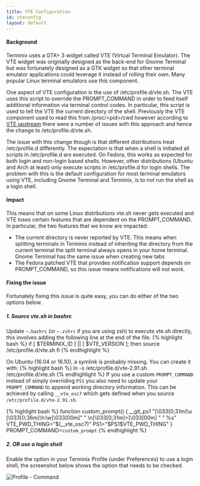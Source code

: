 ```yaml
---
title: VTE Configuration
id: vteconfig
layout: default
---
```

#### Background

Terminix uses a GTK+ 3 widget called VTE (Virtual Terminal Emulator). The VTE widget was originally designed as the back-end for Gnome Terminal but was fortunately designed as a GTK widget so that other terminal emulator applications could leverage it instead of rolling their own. Many popular Linux terminal emulators use this component.

One aspect of VTE configuration is the use of /etc/profile.d/vte.sh. The VTE uses this script to override the PROMPT_COMMAND in order to feed itself additional information via terminal control codes. In particular, this script is used to tell the VTE the current directory of the shell. Previously the VTE component used to read this from /proc/&lt;pid&gt;/cwd however according to [VTE upstream](https://bugzilla.gnome.org/show_bug.cgi?id=697475) there were a number of issues with this approach and hence the change to /etc/profile.d/vte.sh.

The issue with this change though is that different distributions treat /etc/profile.d differently. The expectation is that when a shell is initiated all scripts in /etc/profile.d are executed. On Fedora, this works as expected for both login and non-login based shells. However, other distributions (Ubuntu and Arch at least) only execute scripts in /etc/profile.d for login shells. The problem with this is the default configuration for most terminal emulators using VTE, including Gnome Terminal and Terminix, is to not run the shell as a login shell.

#### Impact

This means that on some Linux distributions vte.sh never gets executed and VTE loses certain features that are dependent on the PROMPT_COMMAND. In particular, the two features that we know are impacted:

* The current directory is never reported by VTE. This means when splitting terminals in Terminix instead of inheriting the directory from the current terminal the split terminal always opens in your home terminal. Gnome Terminal has the same issue when creating new tabs
* The Fedora patched VTE that provides notification support depends on PROMPT_COMMAND, so this issue means notifications will not work.

#### Fixing the issue

Fortunately fixing this issue is quite easy, you can do either of the two options below.

##### 1. Source vte.sh in bashrc

Update ```~.bashrc``` (or ```~.zshrc``` if you are using zsh) to execute vte.sh directly, this involves adding the following line at the end of the file.
{% highlight bash %}
if [ $TERMINIX_ID ] || [ $VTE_VERSION ]; then
        source /etc/profile.d/vte.sh
fi
{% endhighlight %}

On Ubuntu (16.04 or 16.10), a symlink is probably missing. You can create it with: 
{% highlight bash %}
ln -s /etc/profile.d/vte-2.91.sh /etc/profile.d/vte.sh
{% endhighlight %}
If you use a custom `PROMPT_COMMAND` instead of simply overriding `PS1` you also
need to update your `PROMPT_COMMAND` to append working directory information.
This can be achieved by calling `__vte_osc7` which gets defined when you source
`/etc/profile.d/vte-2.91.sh`.

{% highlight bash %}
function custom_prompt() {
  __git_ps1 "\[\033[0;31m\]\u \[\033[0;36m\]\h:\w\[\033[00m\]" " \n\[\033[0;31m\]>\[\033[00m\] " " %s"
  VTE_PWD_THING="$(__vte_osc7)"
  PS1="$PS1$VTE_PWD_THING"
}
PROMPT_COMMAND=`custom_prompt`
{% endhighlight %}

##### 2. OR use a login shell

Enable the option in your Terminix Profile (under Preferences) to use a login shell, the screenshot below shows the option that needs to be checked.

![Profile - Command](http://gexperts.com/img/terminix/terminix_login_shell.png)
